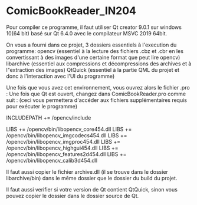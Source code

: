 # ComicBookReader_IN204
Pour compiler ce programme, il faut utiliser Qt creator 9.0.1 sur windows 10(64 bit) basé sur
Qt 6.4.0 avec le compilateur MSVC 2019 64bit.

On vous a fourni dans ce projet, 3 dossiers essentiels à l'execution du programme:
opencv (essentiel à la lecture des fichiers .cbz et .cbr en les convertissant à des images d'une certaine format que peut lire opencv)
libarchive (essentiel aux compressions et décompressions des archives et à l"extraction des images)
QtQuick (essentiel à la partie QML du projet et donc à l'interaction avec l'UI du programme)

Une fois que vous avez cet environnement, vous ouvrez alors le fichier .pro :
Une fois que Qt est ouvert, changez dans ComicBookReader.pro comme suit : (ceci vous permettera d'accéder aux fichiers supplémentaires requis pour exécuter le programme)

INCLUDEPATH +=  <chemin vers le dossier comicBookReader>/opencv/include

LIBS += <chemin vers le dossier comicBookReader>/opencv/bin/libopencv_core454.dll
LIBS +=  <chemin vers le dossier comicBookReader>/opencv/bin/libopencv_imgcodecs454.dll
LIBS +=  <chemin vers le dossier comicBookReader>/opencv/bin/libopencv_imgproc454.dll
LIBS +=  <chemin vers le dossier comicBookReader>/opencv/bin/libopencv_highgui454.dll
LIBS +=  <chemin vers le dossier comicBookReader>/opencv/bin/libopencv_features2d454.dll
LIBS +=  <chemin vers le dossier comicBookReader>/opencv/bin/libopencv_calib3d454.dll

Il faut aussi copier le fichier archive.dll (il se trouve dans le dossier libarchive/bin) dans le même dossier que le dossier du build du projet.

Il faut aussi verifier si votre version de Qt contient QtQuick, sinon vous pouvez copier le dossier dans le dossier source de Qt.
